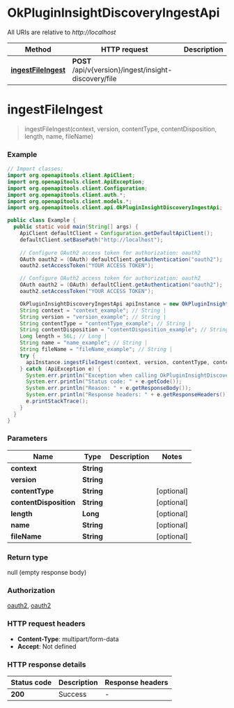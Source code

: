 # OkPluginInsightDiscoveryIngestApi

All URIs are relative to *http://localhost*

| Method | HTTP request | Description |
|------------- | ------------- | -------------|
| [**ingestFileIngest**](OkPluginInsightDiscoveryIngestApi.md#ingestFileIngest) | **POST** /api/v{version}/ingest/insight-discovery/file |  |


<a id="ingestFileIngest"></a>
# **ingestFileIngest**
> ingestFileIngest(context, version, contentType, contentDisposition, length, name, fileName)



### Example
```java
// Import classes:
import org.openapitools.client.ApiClient;
import org.openapitools.client.ApiException;
import org.openapitools.client.Configuration;
import org.openapitools.client.auth.*;
import org.openapitools.client.models.*;
import org.openapitools.client.api.OkPluginInsightDiscoveryIngestApi;

public class Example {
  public static void main(String[] args) {
    ApiClient defaultClient = Configuration.getDefaultApiClient();
    defaultClient.setBasePath("http://localhost");
    
    // Configure OAuth2 access token for authorization: oauth2
    OAuth oauth2 = (OAuth) defaultClient.getAuthentication("oauth2");
    oauth2.setAccessToken("YOUR ACCESS TOKEN");

    // Configure OAuth2 access token for authorization: oauth2
    OAuth oauth2 = (OAuth) defaultClient.getAuthentication("oauth2");
    oauth2.setAccessToken("YOUR ACCESS TOKEN");

    OkPluginInsightDiscoveryIngestApi apiInstance = new OkPluginInsightDiscoveryIngestApi(defaultClient);
    String context = "context_example"; // String | 
    String version = "version_example"; // String | 
    String contentType = "contentType_example"; // String | 
    String contentDisposition = "contentDisposition_example"; // String | 
    Long length = 56L; // Long | 
    String name = "name_example"; // String | 
    String fileName = "fileName_example"; // String | 
    try {
      apiInstance.ingestFileIngest(context, version, contentType, contentDisposition, length, name, fileName);
    } catch (ApiException e) {
      System.err.println("Exception when calling OkPluginInsightDiscoveryIngestApi#ingestFileIngest");
      System.err.println("Status code: " + e.getCode());
      System.err.println("Reason: " + e.getResponseBody());
      System.err.println("Response headers: " + e.getResponseHeaders());
      e.printStackTrace();
    }
  }
}
```

### Parameters

| Name | Type | Description  | Notes |
|------------- | ------------- | ------------- | -------------|
| **context** | **String**|  | |
| **version** | **String**|  | |
| **contentType** | **String**|  | [optional] |
| **contentDisposition** | **String**|  | [optional] |
| **length** | **Long**|  | [optional] |
| **name** | **String**|  | [optional] |
| **fileName** | **String**|  | [optional] |

### Return type

null (empty response body)

### Authorization

[oauth2](../README.md#oauth2), [oauth2](../README.md#oauth2)

### HTTP request headers

 - **Content-Type**: multipart/form-data
 - **Accept**: Not defined

### HTTP response details
| Status code | Description | Response headers |
|-------------|-------------|------------------|
| **200** | Success |  -  |

